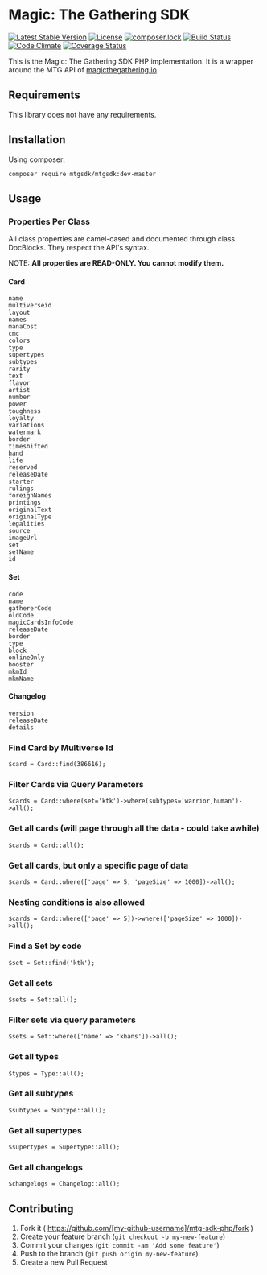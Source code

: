 # Magic: The Gathering SDK

[![Latest Stable Version](https://poser.pugx.org/mtgsdk/mtgsdk/v/stable)](https://packagist.org/packages/mtgsdk/mtgsdk)
[![License](https://poser.pugx.org/mtgsdk/mtgsdk/license)](https://packagist.org/packages/mtgsdk/mtgsdk)
[![composer.lock](https://poser.pugx.org/mtgsdk/mtgsdk/composerlock)](https://packagist.org/packages/mtgsdk/mtgsdk)
[![Build Status](https://travis-ci.org/MagicTheGathering/mtg-sdk-php.svg?branch=master)](https://travis-ci.org/MagicTheGathering/mtg-sdk-php)
[![Code Climate](https://codeclimate.com/github/MagicTheGathering/mtg-sdk-php/badges/gpa.svg)](https://codeclimate.com/github/MagicTheGathering/mtg-sdk-php)
[![Coverage Status](https://coveralls.io/repos/github/MagicTheGathering/mtg-sdk-php/badge.svg?branch=master)](https://coveralls.io/github/MagicTheGathering/mtg-sdk-php?branch=master)

This is the Magic: The Gathering SDK PHP implementation. It is a wrapper around the MTG API of [magicthegathering.io](http://magicthegathering.io/).

## Requirements
This library does not have any requirements.

## Installation

Using composer:

    composer require mtgsdk/mtgsdk:dev-master

## Usage

### Properties Per Class

All class properties are camel-cased and documented through class DocBlocks.
They respect the API's syntax.

NOTE: **All properties are READ-ONLY. You cannot modify them.**

#### Card

    name
    multiverseid
    layout
    names
    manaCost
    cmc
    colors
    type
    supertypes
    subtypes
    rarity
    text
    flavor
    artist
    number
    power
    toughness
    loyalty
    variations
    watermark
    border
    timeshifted
    hand
    life
    reserved
    releaseDate
    starter
    rulings
    foreignNames
    printings
    originalText
    originalType
    legalities
    source
    imageUrl
    set
    setName
    id

#### Set

    code
    name
    gathererCode
    oldCode
    magicCardsInfoCode
    releaseDate
    border
    type
    block
    onlineOnly
    booster
    mkmId
    mkmName

#### Changelog

    version
    releaseDate
    details
    
### Find Card by Multiverse Id

    $card = Card::find(386616);
    
### Filter Cards via Query Parameters

    $cards = Card::where(set='ktk')->where(subtypes='warrior,human')->all();
    
### Get all cards (will page through all the data - could take awhile)

    $cards = Card::all();
    
### Get all cards, but only a specific page of data

    $cards = Card::where(['page' => 5, 'pageSize' => 1000])->all();
    
### Nesting conditions is also allowed

    $cards = Card::where(['page' => 5])->where(['pageSize' => 1000])->all();
    
### Find a Set by code

    $set = Set::find('ktk');
    
### Get all sets

    $sets = Set::all();
    
### Filter sets via query parameters

    $sets = Set::where(['name' => 'khans'])->all();
    
### Get all types

    $types = Type::all();
    
### Get all subtypes

    $subtypes = Subtype::all();
    
### Get all supertypes

    $supertypes = Supertype::all();
    
### Get all changelogs

    $changelogs = Changelog::all();
    
## Contributing

1. Fork it ( https://github.com/[my-github-username]/mtg-sdk-php/fork )
2. Create your feature branch (`git checkout -b my-new-feature`)
3. Commit your changes (`git commit -am 'Add some feature'`)
4. Push to the branch (`git push origin my-new-feature`)
5. Create a new Pull Request
